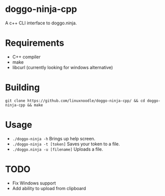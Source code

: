 # doggo-ninja-cpp
A c++ CLI interface to doggo.ninja.
# Requirements
- C++ compiler
- make
- libcurl (currently looking for windows alternative)
# Building
```
git clone https://github.com/linuxnoodle/doggo-ninja-cpp/ && cd doggo-ninja-cpp && make
```
# Usage
- `./doggo-ninja -h`                Brings up help screen.
- `./doggo-ninja -t [token]`        Saves your token to a file.
- `./doggo.ninja -u [filename]`     Uploads a file.
# TODO
- Fix Windows support
- Add ability to upload from clipboard
